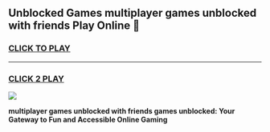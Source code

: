 
## Unblocked Games multiplayer games unblocked with friends Play Online 👋
<h3>
<a href="https://news.freeplayer.one?title=multiplayer_games_unblocked_with_friends&ref=17F">CLICK TO PLAY</a></h3>
<hr>

<h3>
<a href="https://news.freeplayer.one?title=multiplayer_games_unblocked_with_friends&ref=17F">CLICK 2 PLAY</a>
  
</h3>

<a href="https://news.freeplayer.one?title=multiplayer_games_unblocked_with_friends&ref=17F/"><img src="https://clearcache.store/games.png"></a>


**multiplayer games unblocked with friends games unblocked: Your Gateway to Fun and Accessible Online Gaming**
